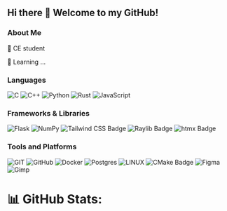 ## Hi there 👋 Welcome to my GitHub!

### About Me

📖 CE student

🔭 Learning ...

### Languages

![C](https://img.shields.io/badge/C-%2300599C.svg?style=flat&logo=c&logoColor=white) ![C++](https://img.shields.io/badge/C++-%2300599C.svg?style=flat&logo=c%2B%2B&logoColor=white) ![Python](https://img.shields.io/badge/Python-3670A0?style=flat&logo=python&logoColor=ffdd54) ![Rust](https://img.shields.io/badge/Rust-d45a1e?style=flat&logo=rust&logoColor=white) ![JavaScript](https://img.shields.io/badge/JavaScript-232426?style=flat&logo=javascript&logoColor=f7df1e)

### Frameworks & Libraries

![Flask](https://img.shields.io/badge/Flask-%23777BB4.svg?style=flat&logo=flask&logoColor=white) ![NumPy](https://img.shields.io/badge/Numpy-%23013243.svg?style=flat&logo=numpy&logoColor=white) ![Tailwind CSS Badge](https://img.shields.io/badge/Tailwind%20CSS-06B6D4?logo=tailwindcss&logoColor=fff&style=flat) ![Raylib Badge](https://img.shields.io/badge/Raylib-f0edeb?logo=raylib&logoColor=black&style=flat) ![htmx Badge](https://img.shields.io/badge/htmx-36C?logo=htmx&logoColor=fff&style=flat)

### Tools and Platforms

![GIT](https://img.shields.io/badge/Git-fc6d26?style=flat&logo=git&logoColor=white) ![GitHub](https://img.shields.io/badge/GitHub-%23121011.svg?style=flat&logo=github&logoColor=white) ![Docker](https://img.shields.io/badge/Docker-0fafdb?style=flat&logo=docker&logoColor=black) ![Postgres](https://img.shields.io/badge/Postgres-%23316192.svg?style=flat&logo=postgresql&logoColor=white)  ![LINUX](https://img.shields.io/badge/Linux-FCC624?style=flat&logo=linux&logoColor=black) ![CMake Badge](https://img.shields.io/badge/CMake-064F8C?logo=cmake&logoColor=fff&style=flat) ![Figma](https://img.shields.io/badge/Figma-%23121011.svg?style=flat&logo=figma&logoColor=white) ![Gimp](https://img.shields.io/badge/Gimp-657D8B?style=flat&logo=gimp&logoColor=FFFFFF)

# 📊 GitHub Stats:
<div style="text-align: center;">
    <img src="https://github-readme-streak-stats.herokuapp.com/?user=Reza-namvaran&theme=tokyonight&hide_border=true"
        alt=""><br>
    <img src="https://github-readme-stats.vercel.app/api/top-langs/?username=Reza-namvaran&theme=tokyonight&hide_border=true&include_all_commits=true&count_private=true&layout=compact"
        alt="">
</div>
